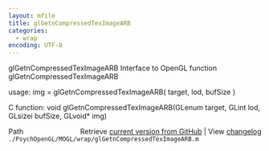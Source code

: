 ```yaml
---
layout: mfile
title: glGetnCompressedTexImageARB
categories:
  - wrap
encoding: UTF-8
---
```


glGetnCompressedTexImageARB  Interface to OpenGL function glGetnCompressedTexImageARB

usage:  img = glGetnCompressedTexImageARB( target, lod, bufSize )

C function:  void glGetnCompressedTexImageARB(GLenum target, GLint lod, GLsizei bufSize, GLvoid\* img)


<div class="code_header" style="text-align:right;">
  <span style="float:left;">Path&nbsp;&nbsp;</span> <span class="counter">Retrieve <a href=
  "https://raw.github.com/Psychtoolbox-3/Psychtoolbox-3/beta/./PsychOpenGL/MOGL/wrap/glGetnCompressedTexImageARB.m">current version from GitHub</a> | View <a href=
  "https://github.com/Psychtoolbox-3/Psychtoolbox-3/commits/beta/./PsychOpenGL/MOGL/wrap/glGetnCompressedTexImageARB.m">changelog</a></span>
</div>
<div class="code">
  <code>./PsychOpenGL/MOGL/wrap/glGetnCompressedTexImageARB.m</code>
</div>
